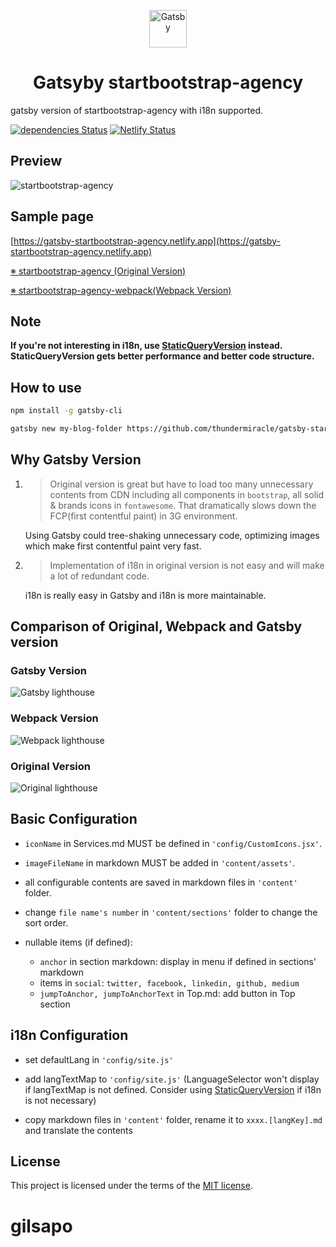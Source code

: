 <p align="center">
  <a href="https://www.gatsbyjs.org">
    <img alt="Gatsby" src="https://www.gatsbyjs.org/monogram.svg" width="60" />
  </a>
</p>
<h1 align="center">
  Gatsyby startbootstrap-agency
</h1>

gatsby version of startbootstrap-agency with i18n supported.

[![dependencies Status](https://david-dm.org/thundermiracle/gatsby-startbootstrap-agency/status.svg)](https://david-dm.org/thundermiracle/gatsby-startbootstrap-agency)
[![Netlify Status](https://api.netlify.com/api/v1/badges/0a8bfd50-2bd5-43a6-bacd-51e5efc1f248/deploy-status)](https://app.netlify.com/sites/gatsby-startbootstrap-agency/deploys)

## Preview

![startbootstrap-agency](https://github.com/thundermiracle/gatsby-startbootstrap-agency/blob/screenshot/screenshot/startbootstrap-agency.png)

## Sample page

[https://gatsby-startbootstrap-agency.netlify.app](https://gatsby-startbootstrap-agency.netlify.app)

[※ startbootstrap-agency (Original Version)](https://github.com/BlackrockDigital/startbootstrap-agency)

[※ startbootstrap-agency-webpack(Webpack Version)](https://github.com/thundermiracle/startbootstrap-agency-webpack/)

## Note

__If you're not interesting in i18n, use [StaticQueryVersion](https://github.com/thundermiracle/gatsby-startbootstrap-agency/tree/StaticQueryVersion) instead. StaticQueryVersion gets better performance and better code structure.__

## How to use

```sh
npm install -g gatsby-cli

gatsby new my-blog-folder https://github.com/thundermiracle/gatsby-startbootstrap-agency
```

## Why Gatsby Version

1. > Original version is great but have to load too many unnecessary contents from CDN including all components in `bootstrap`, all solid & brands icons in `fontawesome`. That dramatically slows down the FCP(first contentful paint) in 3G environment.

    Using Gatsby could tree-shaking unnecessary code, optimizing images which make first contentful paint very fast.

1. > Implementation of i18n in original version is not easy and will make a lot of redundant code.

    i18n is really easy in Gatsby and i18n is more maintainable.

## Comparison of Original, Webpack and Gatsby version

### Gatsby Version

![Gatsby lighthouse](https://github.com/thundermiracle/gatsby-startbootstrap-agency/blob/screenshot/screenshot/lighthouse_gatsby.png)

### Webpack Version

![Webpack lighthouse](https://github.com/thundermiracle/gatsby-startbootstrap-agency/blob/screenshot/screenshot/lighthouse_webpack.png)

### Original Version

![Original lighthouse](https://github.com/thundermiracle/gatsby-startbootstrap-agency/blob/screenshot/screenshot/lighthouse_original.png)

## Basic Configuration

- `iconName` in Services.md MUST be defined in `'config/CustomIcons.jsx'`.

- `imageFileName` in markdown MUST be added in `'content/assets'`.

- all configurable contents are saved in markdown files in `'content'` folder.

- change `file name's number` in `'content/sections'` folder to change the sort order.

- nullable items (if defined):
  
  - `anchor` in section markdown: display in menu if defined in sections' markdown
  - items in `social`: `twitter, facebook, linkedin, github, medium`
  - `jumpToAnchor, jumpToAnchorText` in Top.md: add button in Top section

## i18n Configuration

- set defaultLang in `'config/site.js'`

- add langTextMap to `'config/site.js'` (LanguageSelector won't display if langTextMap is not defined. Consider using [StaticQueryVersion](#note) if i18n is not necessary)

- copy markdown files in `'content'` folder, rename it to `xxxx.[langKey].md` and translate the contents

## License

This project is licensed under the terms of the [MIT license](/LICENSE).
# gilsapo
